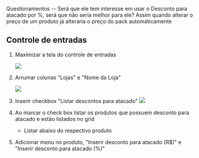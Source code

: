 

Questionamentos
-- Será que ele tem interesse em usar o Desconto para atacado por %, será que não seria melhor para ele?
    Assim quando alterar o preço de um produto já alteraria o preço do pack automáticamente
    
## Controle de entradas
1. Maximizar a tela do controle de entradas

    ![](https://github.com/Rodrigo80221/AnalisesDeSoftware/blob/main/Imagens/AtacadoWEB/Maximizar.jpg?raw=true)

1. Arrumar colunas "Lojas" e "Nome da Loja"

    ![](https://github.com/Rodrigo80221/AnalisesDeSoftware/blob/main/Imagens/AtacadoWEB/ColunaLojaNomeDaLoja.jpg?raw=true)


1. Inserir checkbox "Listar descontos para atacado"
    ![](https://github.com/Rodrigo80221/AnalisesDeSoftware/blob/main/Imagens/AtacadoWEB/CheckboxDescontoAtacado.jpg?raw=true)

1. Ao marcar o check box listar os produtos que possuem desconto para atacado e estão listados no grid
    * Listar abaixo do respectivo produto


1. Adicionar menu no produto, "Inserir desconto para atacado (R$)" e "Inserir desconto para atacado (%)"



































